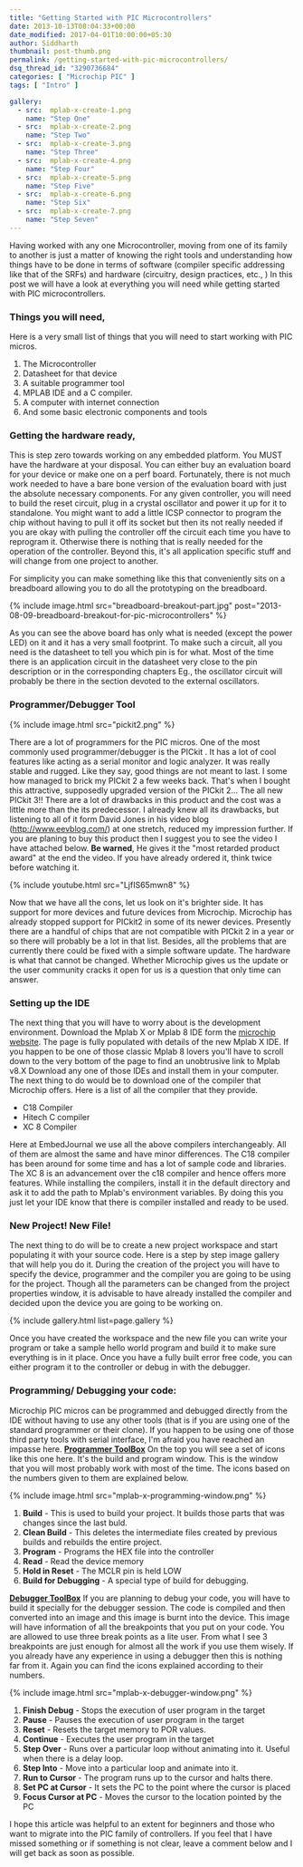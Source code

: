 ```yaml
---
title: "Getting Started with PIC Microcontrollers"
date: 2013-10-13T08:04:33+00:00
date_modified: 2017-04-01T10:00:00+05:30
author: Siddharth
thumbnail: post-thumb.png
permalink: /getting-started-with-pic-microcontrollers/
dsq_thread_id: "3290736684"
categories: [ "Microchip PIC" ]
tags: [ "Intro" ]

gallery:
  - src:  mplab-x-create-1.png
    name: "Step One"
  - src:  mplab-x-create-2.png
    name: "Step Two"
  - src:  mplab-x-create-3.png
    name: "Step Three"
  - src:  mplab-x-create-4.png
    name: "Step Four"
  - src:  mplab-x-create-5.png
    name: "Step Five"
  - src:  mplab-x-create-6.png
    name: "Step Six"
  - src:  mplab-x-create-7.png
    name: "Step Seven"
---
```


Having worked with any one Microcontroller, moving from one of its family to another is  just a matter of knowing the right tools and understanding how things have to be done in terms of software (compiler specific addressing like that of the SRFs) and hardware (circuitry, design practices, etc., ) In this post we will have a look at everything you will need while getting started with PIC microcontrollers.

### Things you will need,

Here is a very small list of things that you will need to start working with PIC micros.

  1. The Microcontroller
  2. Datasheet for that device
  3. A suitable programmer tool
  4. MPLAB IDE and a C compiler.
  5. A computer with internet connection
  6. And some basic electronic components and tools

### Getting the hardware ready,

This is step zero towards working on any embedded platform. You MUST have the hardware at your disposal. You can either buy an evaluation board for your device or make one on a perf board. Fortunately, there is not much work needed to have a bare bone version of the evaluation board with just the absolute necessary components. For any given controller, you will need to build the reset circuit, plug in a crystal oscillator and power it up for it to  standalone. You might want to add a little ICSP connector to program the chip without having to pull it off its socket but then its not really needed if you are okay with pulling the controller off the circuit each time you have to reprogram it. Otherwise there is nothing that is really needed for the operation of the controller. Beyond this, it's all application specific stuff and will change from one project to another.

For simplicity you can make something like this that conveniently sits on a breadboard allowing you to do all the prototyping on the breadboard.

{% include image.html src="breadboard-breakout-part.jpg" post="2013-08-09-breadboard-breakout-for-pic-microcontrollers" %}

As you can see the above board has only what is needed (except the power LED) on it and it has a very small footprint. To make such a circuit, all you need is the datasheet to tell you which pin is for what. Most of the time there is an application circuit in the datasheet very close to the pin description or in the corresponding chapters Eg., the oscillator circuit will probably be there in the section devoted to the external oscillators.

### Programmer/Debugger Tool

{% include image.html src="pickit2.png" %}

There are a lot of programmers for the PIC micros. One of the most commonly used programmer/debugger is the PICkit . It has a lot of  cool features like acting as a serial monitor and logic analyzer. It was really stable and rugged. Like they say, good things are not meant to last. I some how managed to brick my PICkit 2 a few weeks back. That's when I bought this attractive, supposedly upgraded version of the PICkit 2... The all new PICkit 3!! There are a lot of drawbacks in this product and the cost was a little more than the its predecessor. I already knew all its drawbacks, but listening to all of it form David Jones in his video blog (<http://www.eevblog.com/>) at one stretch, reduced my impression further. If you are planing to buy this product then I suggest you to see the video I have attached below. **Be warned**, He gives it the "most retarded product award" at the end the video. If you have already ordered it, think twice before watching it.

{% include youtube.html src="LjfIS65mwn8" %}

Now that we have all the cons,  let us look on it's brighter side. It has support for more devices and future devices from Microchip. Microchip has already stopped support for PICkit2 in some of its newer devices. Presently there are a handful of chips that are not compatible with PICkit 2 in a year or so there will probably be a lot in that list. Besides, all the problems that are currently there could be fixed with a simple software update. The hardware is what that cannot be changed. Whether Microchip gives us the update or the user community cracks it open for us is a question that only time can answer.

### Setting up the IDE

The next thing that you will have to worry about is the development environment. Download the Mplab X or Mplab 8 IDE form the [microchip website](http://www.microchip.com/stellent/idcplg?IdcService=SS_GET_PAGE&nodeId=1406&dDocName=en019469&part=SW007002). The page is fully populated with details of the new Mplab X IDE. If you happen to be one of those classic Mplab 8 lovers you'll have to scroll down to the very bottom of the page to find an unobtrusive link to Mplab v8.X Download any one of those IDEs and install them in your computer. The next thing to do would be to download one of the compiler that Microchip offers. Here is a list of all the compiler that they provide.

* C18 Compiler
* Hitech C compiler
* XC 8 Compiler

Here at EmbedJournal we use all the above compilers interchangeably. All of them are almost the same and have minor differences. The C18 compiler has been around for some time and has a lot of sample code and libraries. The XC 8 is an advancement over the c18 compiler and hence offers more features. While installing the compilers, install it in the default directory and ask it to add the path to Mplab's environment variables. By doing this you just let your IDE know that there is compiler installed and ready to be used.

### New Project! New File!

The next thing to do will be to create a new project workspace and start populating it with your source code. Here is a step by step image gallery that will help you do it. During the creation of the project you will have to specify the device, programmer and the compiler you are going to be using for the project. Though all the parameters can be changed from the project properties window, it is advisable to have already installed the compiler and decided upon the device you are going to be working on.

{% include gallery.html list=page.gallery %}

Once you have created the workspace and the new file you can write your program or take a sample hello world program and build it to make sure everything is in it place. Once you have a fully built error free code, you can either program it to the controller or debug in with the debugger.

### Programming/ Debugging your code:

Microchip PIC micros can be programmed and debugged directly from the IDE without having to use any other tools (that is if you are using one of the standard programmer or their clone). If you happen to be using one of those third party tools with serial interface, I'm afraid you have reached an impasse here. <span style="text-decoration: underline;"><strong>Programmer ToolBox</strong></span> On the top you will see a set of icons like this one here. It's the build and program window. This is the window that you will most probably work with most of the time. The icons based on the numbers given to them are explained below.

{% include image.html src="mplab-x-programming-window.png" %}

1. **Build** - This is used to build your project. It builds those parts that was changes since the last buld.
2. **Clean Build** - This deletes the intermediate files created by previous builds and rebuilds the entire project.
3. **Program** - Programs the HEX file into the controller
4. **Read** - Read the device memory
5. **Hold in Reset** - The MCLR pin is held LOW
6. **Build for Debugging** - A special type of build for debugging.

<span style="text-decoration: underline;"><strong>Debugger ToolBox</strong></span> If you are planning to debug your code, you will have to build it specially for the debugger session. The code is compiled and then converted into an image and this image is burnt into the device. This image will have information of all the breakpoints that you put on your code. You are allowed to use three break points as a lite user. From what I see 3 breakpoints are just enough for almost all the work if you use them wisely. If you already have any experience in using a debugger then this is nothing far from it. Again you can find the icons explained according to their numbers.

{% include image.html src="mplab-x-debugger-window.png" %}

1. **Finish Debug** - Stops the execution of user program in the target
2. **Pause** - Pauses the execution of user program in the target
3. **Reset**  - Resets the target memory to POR values.
4. **Continue** - Executes the user program in the target
5. **Step Over** - Runs over a particular loop without animating into it. Useful when there is a delay loop.
6. **Step Into** - Move into a particular loop and animate into it.
7. **Run to Cursor** - The program runs up to the cursor and halts there.
8. **Set PC at Cursor** - It sets the PC to the point where the cursor is placed
9. **Focus Cursor at PC** - Moves the cursor to the location pointed by the PC

I hope this article was helpful to an extent for beginners and those who want to migrate into the PIC family of controllers. If you feel that I have missed something or if something is not clear, leave a comment below and I will get back as soon as possible.
